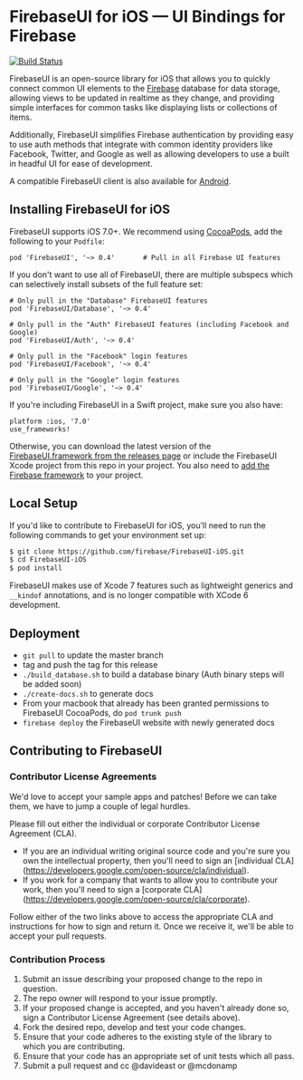 # FirebaseUI for iOS — UI Bindings for Firebase

[![Build Status](https://travis-ci.org/firebase/FirebaseUI-iOS.svg?branch=master)](https://travis-ci.org/firebase/FirebaseUI-iOS)

FirebaseUI is an open-source library for iOS that allows you to quickly connect common UI elements to the [Firebase](https://firebase.google.com?utm_campaign=Firebase_update_awareness_general_en_05-18-16_&utm_source=?utm_campaign=Firebase_featureoverview_awareness_analytics_en_05-18-16_&utm_source=?utm_campaign=Firebase_announcement_awareness_general_en_05-18-16_&utm_source=Firebase&utm_medium=ads&utm_medium=?utm_campaign=Firebase_announcement_awareness_general_en_05-18-16_&utm_source=Firebase&utm_medium=ads&utm_medium=?utm_campaign=Firebase_update_awareness_auth_en_05-18-16_&utm_source=?utm_campaign=Firebase_announcement_awareness_general_en_05-18-16_&utm_source=Firebase&utm_medium=ads&utm_medium=?utm_campaign=Firebase_featureoverview_awareness_analytics_en_05-18-16_&utm_source=?utm_campaign=Firebase_announcement_awareness_general_en_05-18-16_&utm_source=Firebase&utm_medium=ads&utm_medium=?utm_campaign=Firebase_announcement_awareness_general_en_05-18-16_&utm_source=Firebase&utm_medium=ads) database for data storage, allowing views to be updated in realtime as they change, and providing simple interfaces for common tasks like displaying lists or collections of items.

Additionally, FirebaseUI simplifies Firebase authentication by providing easy to use auth methods that integrate with common identity providers like Facebook, Twitter, and Google as well as allowing developers to use a built in headful UI for ease of development.

A compatible FirebaseUI client is also available for [Android](https://github.com/firebase/FirebaseUI-Android).

## Installing FirebaseUI for iOS

FirebaseUI supports iOS 7.0+. We recommend using [CocoaPods](http://cocoapods.org/?q=firebaseui-ios), add
the following to your `Podfile`:

```
pod 'FirebaseUI', '~> 0.4'       # Pull in all Firebase UI features
```

If you don't want to use all of FirebaseUI, there are multiple subspecs which can selectively install subsets of the full feature set:

```
# Only pull in the "Database" FirebaseUI features
pod 'FirebaseUI/Database', '~> 0.4'

# Only pull in the "Auth" FirebaseUI features (including Facebook and Google)
pod 'FirebaseUI/Auth', '~> 0.4'

# Only pull in the "Facebook" login features
pod 'FirebaseUI/Facebook', '~> 0.4'

# Only pull in the "Google" login features
pod 'FirebaseUI/Google', '~> 0.4'

```

If you're including FirebaseUI in a Swift project, make sure you also have:

```
platform :ios, '7.0'
use_frameworks!
```

Otherwise, you can download the latest version of the [FirebaseUI.framework from the releases
page](https://github.com/firebase/FirebaseUI-iOS/releases) or include the FirebaseUI
Xcode project from this repo in your project. You also need to [add the Firebase
framework](https://firebase.google.com/docs/ios/setup?utm_campaign=Firebase_update_awareness_general_en_05-18-16_&utm_source=?utm_campaign=Firebase_featureoverview_awareness_analytics_en_05-18-16_&utm_source=?utm_campaign=Firebase_announcement_awareness_general_en_05-18-16_&utm_source=Firebase&utm_medium=ads&utm_medium=?utm_campaign=Firebase_announcement_awareness_general_en_05-18-16_&utm_source=Firebase&utm_medium=ads&utm_medium=?utm_campaign=Firebase_update_awareness_auth_en_05-18-16_&utm_source=?utm_campaign=Firebase_announcement_awareness_general_en_05-18-16_&utm_source=Firebase&utm_medium=ads&utm_medium=?utm_campaign=Firebase_featureoverview_awareness_analytics_en_05-18-16_&utm_source=?utm_campaign=Firebase_announcement_awareness_general_en_05-18-16_&utm_source=Firebase&utm_medium=ads&utm_medium=?utm_campaign=Firebase_announcement_awareness_general_en_05-18-16_&utm_source=Firebase&utm_medium=ads) to your project.

## Local Setup

If you'd like to contribute to FirebaseUI for iOS, you'll need to run the
following commands to get your environment set up:

```bash
$ git clone https://github.com/firebase/FirebaseUI-iOS.git
$ cd FirebaseUI-iOS
$ pod install
```

FirebaseUI makes use of Xcode 7 features such as lightweight generics and
`__kindof` annotations, and is no longer compatible with XCode 6 development.

## Deployment

- `git pull` to update the master branch
- tag and push the tag for this release
- `./build_database.sh` to build a database binary (Auth binary steps will be added soon)
- `./create-docs.sh` to generate docs
- From your macbook that already has been granted permissions to FirebaseUI CocoaPods, do `pod trunk push`
- `firebase deploy` the FirebaseUI website with newly generated docs

## Contributing to FirebaseUI

### Contributor License Agreements

We'd love to accept your sample apps and patches! Before we can take them, we
have to jump a couple of legal hurdles.

Please fill out either the individual or corporate Contributor License Agreement
(CLA).

  * If you are an individual writing original source code and you're sure you
    own the intellectual property, then you'll need to sign an [individual CLA]
    (https://developers.google.com/open-source/cla/individual).
  * If you work for a company that wants to allow you to contribute your work,
    then you'll need to sign a [corporate CLA]
    (https://developers.google.com/open-source/cla/corporate).

Follow either of the two links above to access the appropriate CLA and
instructions for how to sign and return it. Once we receive it, we'll be able to
accept your pull requests.

### Contribution Process

1. Submit an issue describing your proposed change to the repo in question.
1. The repo owner will respond to your issue promptly.
1. If your proposed change is accepted, and you haven't already done so, sign a
   Contributor License Agreement (see details above).
1. Fork the desired repo, develop and test your code changes.
1. Ensure that your code adheres to the existing style of the library to which
   you are contributing.
1. Ensure that your code has an appropriate set of unit tests which all pass.
1. Submit a pull request and cc @davideast or @mcdonamp
